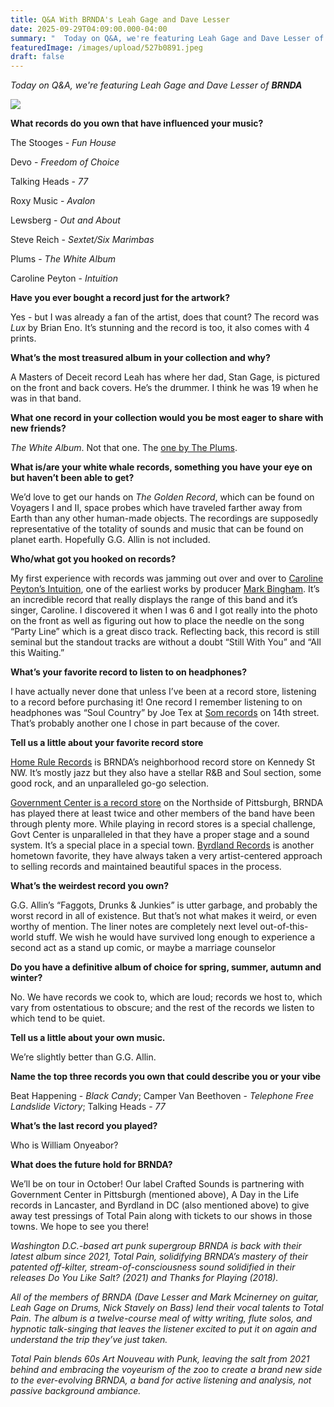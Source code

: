 ```yaml
---
title: Q&A With BRNDA's Leah Gage and Dave Lesser
date: 2025-09-29T04:09:00.000-04:00
summary: "  Today on Q&A, we're featuring Leah Gage and Dave Lesser of BRNDA"
featuredImage: /images/upload/527b0891.jpeg
draft: false
---
```





*Today on Q&A, we're featuring Leah Gage and Dave Lesser of **BRNDA***




![](/images/upload/527b0891.jpeg)

**What records do you own that have influenced your music?**

The Stooges - *Fun House*

Devo - *Freedom of Choice*

Talking Heads - *77*

Roxy Music - *Avalon*

Lewsberg - *Out and About*

Steve Reich - *Sextet/Six Marimbas*

Plums - *The White Album*

Caroline Peyton - *Intuition*

**Have you ever bought a record just for the artwork?**

Yes - but I was already a fan of the artist, does that count? The record was *Lux* by Brian Eno. It’s stunning and the record is too, it also comes with 4 prints. 

**What’s the most treasured album in your collection and why?**

A Masters of Deceit record Leah has where her dad, Stan Gage, is pictured on the front and back covers. He’s the drummer. I think he was 19 when he was in that band. 

**What one record in your collection would you be most eager to share with new friends?**

*The White Album*. Not that one. The [one by The Plums](https://washingtoncitypaper.com/article/217546/the-plums-the-white-lp-reviewed/).

**What is/are your white whale records, something you have your eye on but haven’t been able to get?**

We’d love to get our hands on *The Golden Record*, which can be found on Voyagers I and II, space probes which have traveled farther away from Earth than any other human-made objects. The recordings are supposedly representative of the totality of sounds and music that can be found on planet earth. Hopefully G.G. Allin is not included.

**Who/what got you hooked on records?**

My first experience with records was jamming out over and over to [Caroline Peyton’s Intuition](https://numerogroup.com/products/caroline-peyton-intuition?srsltid=AfmBOorIKcYTB3UUX71Gy8LJQV6KpA-mx6s2m_oPJm05BSGslMm0caVF), one of the earliest works by producer [Mark Bingham](https://en.wikipedia.org/wiki/Mark_Bingham_(musician)). It’s an incredible record that really displays the range of this band and it’s singer, Caroline. I discovered it when I was 6 and I got really into the photo on the front as well as figuring out how to place the needle on the song “Party Line” which is a great disco track. Reflecting back, this record is still seminal but the standout tracks are without a doubt “Still With You” and “All this Waiting.” 

**What’s your favorite record to listen to on headphones?**

I have actually never done that unless I’ve been at a record store, listening to a record before purchasing it! One record I remember listening to on headphones was “Soul Country” by Joe Tex at [Som records](https://somrecordsdc.com/) on 14th street. That’s probably another one I chose in part because of the cover.

**Tell us a little about your favorite record store**

[Home Rule Records](https://homerulerecords.com/) is BRNDA’s neighborhood record store on Kennedy St NW. It’s mostly jazz but they also have a stellar R&B and Soul section, some good rock, and an unparalleled go-go selection.

[Government Center is a record store](https://www.thegovernmentcenter.com/) on the Northside of Pittsburgh, BRNDA has played there at least twice and other members of the band have been through plenty more. While playing in record stores is a special challenge, Govt Center is unparalleled in that they have a proper stage and a sound system. It’s a special place in a special town. [Byrdland Records](https://byrdlandrecords.com/) is another hometown favorite, they have always taken a very artist-centered approach to selling records and maintained beautiful spaces in the process. 

**What’s the weirdest record you own?** 

G.G. Allin’s “Faggots, Drunks & Junkies” is utter garbage, and probably the worst record in all of existence. But that’s not what makes it weird, or even worthy of mention. The liner notes are completely next level out-of-this-world stuff. We wish he would have survived long enough to experience a second act as a stand up comic, or maybe a marriage counselor

**Do you have a definitive album of choice for spring, summer, autumn and winter?**

No. We have records we cook to, which are loud; records we host to, which vary from ostentatious to obscure; and the rest of the records we listen to which tend to be quiet.

**Tell us a little about your own music.**

We’re slightly better than G.G. Allin. 

**Name the top three records you own that could describe you or your vibe**

Beat Happening - *Black Candy*; Camper Van Beethoven - *Telephone Free Landslide Victory*; Talking Heads - *77*

**What’s the last record you played?**

Who is William Onyeabor?

**What does the future hold for BRNDA?** 

We’ll be on tour in October! Our label Crafted Sounds is partnering with Government Center in Pittsburgh (mentioned above), A Day in the Life records in Lancaster, and Byrdland in DC (also mentioned above) to give away test pressings of Total Pain along with tickets to our shows in those towns. We hope to see you there!

*Washington D.C.-based art punk supergroup BRNDA is back with their latest album since 2021, Total Pain, solidifying BRNDA’s mastery of their patented off-kilter, stream-of-consciousness sound solidified in their releases Do You Like Salt? (2021) and Thanks for Playing (2018).*

*All of the members of BRNDA (Dave Lesser and Mark Mcinerney on guitar, Leah Gage on Drums, Nick Stavely on Bass) lend their vocal talents to Total Pain. The album is a twelve-course meal of witty writing, flute solos, and hypnotic talk-singing that leaves the listener excited to put it on again and understand the trip they’ve just taken.*

*Total Pain blends 60s Art Nouveau with Punk, leaving the salt from 2021 behind and embracing the voyeurism of the zoo to create a brand new side to the ever-evolving BRNDA, a band for active listening and analysis, not passive background ambiance.*
